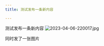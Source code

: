 ```yaml
---
title: 测试发布一条新内容

---
```

测试发布一条新内容
![2023-04-06-220017.jpg](https://jiker.dev/assets/2023-04-06-220017.jpg)

同时发了一张图片
